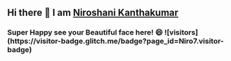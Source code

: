 <h2> Hi there 👋 I am <a href="https://niroportfolio.netlify.app/">Niroshani Kanthakumar</a></h2>
<h3>Super Happy see your Beautiful face here! 😄 ![visitors](https://visitor-badge.glitch.me/badge?page_id=Niro7.visitor-badge)</h3>
<!--
**Niro7/Niro7** is a ✨ _special_ ✨ repository because its `README.md` (this file) appears on your GitHub profile.

Here are some ideas to get you started:

- 🔭 I’m currently working on ...
- 🌱 I’m currently learning ...
- 👯 I’m looking to collaborate on ...
- 🤔 I’m looking for help with ...
- 💬 Ask me about ...
- 📫 How to reach me: ...
- 😄 Pronouns: ...
- ⚡ Fun fact: ...
-->

